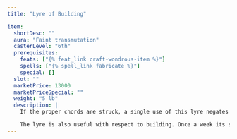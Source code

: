 ```yaml
---
title: "Lyre of Building"

item:
  shortDesc: ""
  aura: "Faint transmutation"
  casterLevel: "6th"
  prerequisites:
    feats: ["{% feat_link craft-wondrous-item %}"]
    spells: ["{% spell_link fabricate %}"]
    special: []
  slot: ""
  marketPrice: 13000
  marketPriceSpecial: ""
  weight: "5 lb"
  description: |
    If the proper chords are struck, a single use of this lyre negates any attacks made against all inanimate construction (walls, roof, floor, and so on) within 300 feet. This includes the effects of a _horn of blasting_, a {% spell_link disintegrate %} spell, or an attack from a ram or similar siege weapon. The lyre can be used in this way once per day, with the protection lasting for 30 minutes.

    The lyre is also useful with respect to building. Once a week its strings can be strummed so as to produce chords that magically construct buildings, mines, tunnels, ditches, or whatever. The effect produced in but 30 minutes of playing is equal to the work of 100 humans laboring for three days. Each hour after the first, a character playing the lyre must make a DC 18 _perform (string instruments)_ check. If it fails, she must stop and cannot play the lyre again for this purpose until a week has passed.
---
```

